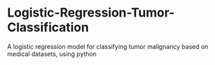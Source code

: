 # Logistic-Regression-Tumor-Classification
A logistic regression model for classifying tumor malignancy based on medical datasets, using python
